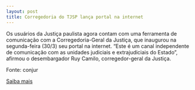 ```yaml
---
layout: post
title: Corregedoria do TJSP lança portal na internet
---
```

<p>Os usuários da Justiça paulista agora contam com uma ferramenta de comunicação com a Corregedoria-Geral da Justiça, que inaugurou na segunda-feira (30/3) seu portal na internet. “Este é um canal independente de comunicação com as unidades judiciais e extrajudiciais do Estado”, afirmou o desembargador Ruy Camilo, corregedor-geral da Justiça.</p><p>Fonte: conjur</p><p><a href="http://www.conjur.com.br/2009-mar-31/corregedoria-tribunal-justica-paulista-lanca-portal-internet" target="_blank">Saiba mais </a></p>
